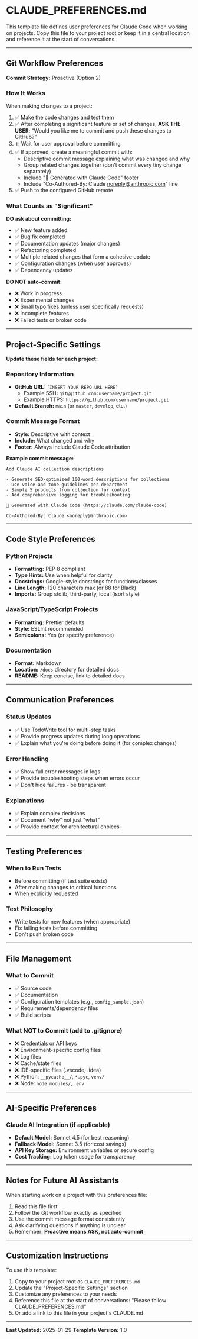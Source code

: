 # CLAUDE_PREFERENCES.md

This template file defines user preferences for Claude Code when working on projects. Copy this file to your project root or keep it in a central location and reference it at the start of conversations.

---

## Git Workflow Preferences

**Commit Strategy:** Proactive (Option 2)

### How It Works

When making changes to a project:
1. ✅ Make the code changes and test them
2. ✅ After completing a significant feature or set of changes, **ASK THE USER**: "Would you like me to commit and push these changes to GitHub?"
3. ⏸️ Wait for user approval before committing
4. ✅ If approved, create a meaningful commit with:
   - Descriptive commit message explaining what was changed and why
   - Group related changes together (don't commit every tiny change separately)
   - Include "🤖 Generated with Claude Code" footer
   - Include "Co-Authored-By: Claude <noreply@anthropic.com>" line
5. ✅ Push to the configured GitHub remote

### What Counts as "Significant"

**DO ask about committing:**
- ✅ New feature added
- ✅ Bug fix completed
- ✅ Documentation updates (major changes)
- ✅ Refactoring completed
- ✅ Multiple related changes that form a cohesive update
- ✅ Configuration changes (when user approves)
- ✅ Dependency updates

**DO NOT auto-commit:**
- ❌ Work in progress
- ❌ Experimental changes
- ❌ Small typo fixes (unless user specifically requests)
- ❌ Incomplete features
- ❌ Failed tests or broken code

---

## Project-Specific Settings

**Update these fields for each project:**

### Repository Information
- **GitHub URL:** `[INSERT YOUR REPO URL HERE]`
  - Example SSH: `git@github.com:username/project.git`
  - Example HTTPS: `https://github.com/username/project.git`
- **Default Branch:** `main` (or `master`, `develop`, etc.)

### Commit Message Format
- **Style:** Descriptive with context
- **Include:** What changed and why
- **Footer:** Always include Claude Code attribution

**Example commit message:**
```
Add Claude AI collection descriptions

- Generate SEO-optimized 100-word descriptions for collections
- Use voice and tone guidelines per department
- Sample 5 products from collection for context
- Add comprehensive logging for troubleshooting

🤖 Generated with Claude Code (https://claude.com/claude-code)

Co-Authored-By: Claude <noreply@anthropic.com>
```

---

## Code Style Preferences

### Python Projects
- **Formatting:** PEP 8 compliant
- **Type Hints:** Use when helpful for clarity
- **Docstrings:** Google-style docstrings for functions/classes
- **Line Length:** 120 characters max (or 88 for Black)
- **Imports:** Group stdlib, third-party, local (isort style)

### JavaScript/TypeScript Projects
- **Formatting:** Prettier defaults
- **Style:** ESLint recommended
- **Semicolons:** Yes (or specify preference)

### Documentation
- **Format:** Markdown
- **Location:** `/docs` directory for detailed docs
- **README:** Keep concise, link to detailed docs

---

## Communication Preferences

### Status Updates
- ✅ Use TodoWrite tool for multi-step tasks
- ✅ Provide progress updates during long operations
- ✅ Explain what you're doing before doing it (for complex changes)

### Error Handling
- ✅ Show full error messages in logs
- ✅ Provide troubleshooting steps when errors occur
- ✅ Don't hide failures - be transparent

### Explanations
- ✅ Explain complex decisions
- ✅ Document "why" not just "what"
- ✅ Provide context for architectural choices

---

## Testing Preferences

### When to Run Tests
- Before committing (if test suite exists)
- After making changes to critical functions
- When explicitly requested

### Test Philosophy
- Write tests for new features (when appropriate)
- Fix failing tests before committing
- Don't push broken code

---

## File Management

### What to Commit
- ✅ Source code
- ✅ Documentation
- ✅ Configuration templates (e.g., `config_sample.json`)
- ✅ Requirements/dependency files
- ✅ Build scripts

### What NOT to Commit (add to .gitignore)
- ❌ Credentials or API keys
- ❌ Environment-specific config files
- ❌ Log files
- ❌ Cache/state files
- ❌ IDE-specific files (.vscode, .idea)
- ❌ Python: `__pycache__/`, `*.pyc`, `venv/`
- ❌ Node: `node_modules/`, `.env`

---

## AI-Specific Preferences

### Claude AI Integration (if applicable)
- **Default Model:** Sonnet 4.5 (for best reasoning)
- **Fallback Model:** Sonnet 3.5 (for cost savings)
- **API Key Storage:** Environment variables or secure config
- **Cost Tracking:** Log token usage for transparency

---

## Notes for Future AI Assistants

When starting work on a project with this preferences file:
1. Read this file first
2. Follow the Git workflow exactly as specified
3. Use the commit message format consistently
4. Ask clarifying questions if anything is unclear
5. Remember: **Proactive means ASK, not auto-commit**

---

## Customization Instructions

To use this template:
1. Copy to your project root as `CLAUDE_PREFERENCES.md`
2. Update the "Project-Specific Settings" section
3. Customize any preferences to your needs
4. Reference this file at the start of conversations: "Please follow CLAUDE_PREFERENCES.md"
5. Or add a link to this file in your project's CLAUDE.md

---

**Last Updated:** 2025-01-29
**Template Version:** 1.0
